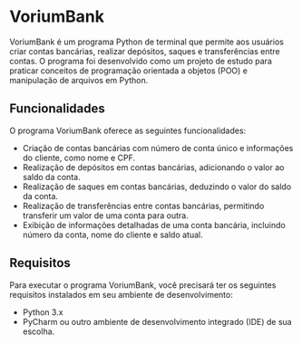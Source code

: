 # VoriumBank

VoriumBank é um programa Python de terminal que permite aos usuários criar contas bancárias, realizar depósitos, saques e transferências entre contas. O programa foi desenvolvido como um projeto de estudo para praticar conceitos de programação orientada a objetos (POO) e manipulação de arquivos em Python.

## Funcionalidades

O programa VoriumBank oferece as seguintes funcionalidades:

- Criação de contas bancárias com número de conta único e informações do cliente, como nome e CPF.
- Realização de depósitos em contas bancárias, adicionando o valor ao saldo da conta.
- Realização de saques em contas bancárias, deduzindo o valor do saldo da conta.
- Realização de transferências entre contas bancárias, permitindo transferir um valor de uma conta para outra.
- Exibição de informações detalhadas de uma conta bancária, incluindo número da conta, nome do cliente e saldo atual.

## Requisitos

Para executar o programa VoriumBank, você precisará ter os seguintes requisitos instalados em seu ambiente de desenvolvimento:

- Python 3.x
- PyCharm ou outro ambiente de desenvolvimento integrado (IDE) de sua escolha.



